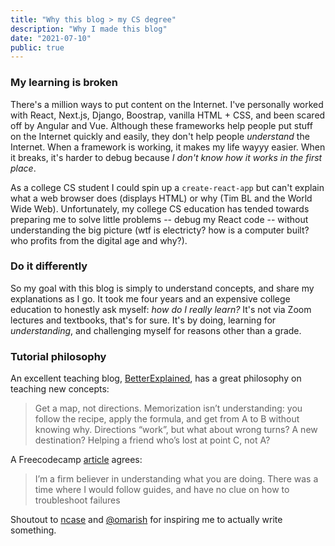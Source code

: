 ```yaml
---
title: "Why this blog > my CS degree"
description: "Why I made this blog"
date: "2021-07-10"
public: true
---
```

### My learning is broken
There's a million ways to put content on the Internet. I've personally worked with React, Next.js, Django, Boostrap, vanilla HTML + CSS, and been scared off by Angular and Vue. Although these frameworks help people put stuff on the Internet quickly and easily, they don't help people *understand* the Internet. When a framework is working, it makes my life wayyy easier. When it breaks, it's harder to debug because *I don't know how it works in the first place*.

As a college CS student I could spin up a `create-react-app` but can't explain what a web browser does (displays HTML) or why (Tim BL and the World Wide Web). Unfortunately, my college CS education has tended towards preparing me to solve little problems -- debug my React code -- without understanding the big picture (wtf is electricty? how is a computer built? who profits from the digital age and why?).

### Do it differently
So my goal with this blog is simply to understand concepts, and share my explanations as I go.
It took me four years and an expensive college education to honestly ask myself: *how do I really learn?*
It's not via Zoom lectures and textbooks, that's for sure. It's by doing, learning for *understanding*, and challenging myself for reasons other than a grade.

### Tutorial philosophy
An excellent teaching blog, [BetterExplained](https://betterexplained.com/about/), has a great philosophy on teaching new concepts:
  > Get a map, not directions. Memorization isn’t understanding: you follow the recipe, apply the formula, and get from A to B without knowing why. Directions “work”, but what about wrong turns? A new destination? Helping a friend who’s lost at point C, not A?

A Freecodecamp [article](https://www.freecodecamp.org/news/docker-nginx-letsencrypt-easy-secure-reverse-proxy-40165ba3aee2/) agrees:
> I’m a firm believer in understanding what you are doing. There was a time where I would follow guides, and have no clue on how to troubleshoot failures

Shoutout to [ncase](https://ncase.me/faq/#toc_9) and [@omarish](https://omarish.com/) for inspiring me to actually write something.
